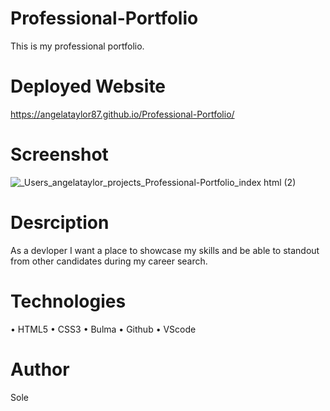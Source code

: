 # Professional-Portfolio
This is my professional portfolio.

# Deployed Website
 https://angelataylor87.github.io/Professional-Portfolio/

# Screenshot
![_Users_angelataylor_projects_Professional-Portfolio_index html (2)](https://user-images.githubusercontent.com/82851741/125519885-b6b96eb3-6a2c-4478-9f1f-bd56a104c5c6.png)

# Desrciption 
 As a devloper I want a place to showcase my skills and be able to standout from other candidates during my career search. 

# Technologies
• HTML5
• CSS3
• Bulma
• Github
• VScode

# Author
 Sole
